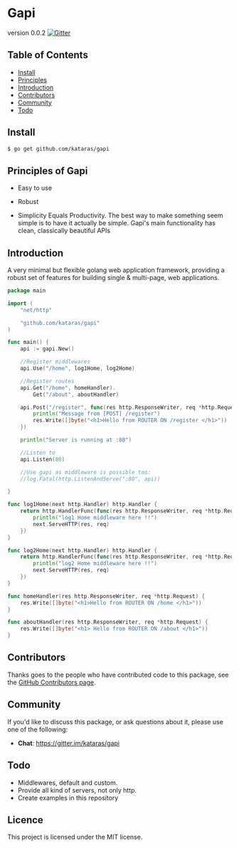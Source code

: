 # Gapi
version 0.0.2
[![Gitter](https://badges.gitter.im/Join%20Chat.svg)](https://gitter.im/kataras/gapi?utm_source=badge&utm_medium=badge&utm_campaign=pr-badge)

## Table of Contents

- [Install](#install)
- [Principles](#principles-of-gapi)
- [Introduction](#introduction)
- [Contributors](#contributors)
- [Community](#community)
- [Todo](#todo)

## Install

```sh
$ go get github.com/kataras/gapi
```
## Principles of Gapi

- Easy to use

- Robust

- Simplicity Equals Productivity. The best way to make something seem simple is to have it actually be simple. Gapi's main functionality has clean, classically beautiful APIs

## Introduction

A very minimal but flexible golang web application framework, providing a robust set of features for building single & multi-page, web applications.

```go
package main

import (
	"net/http"

	"github.com/kataras/gapi"
)

func main() {
	api := gapi.New()

	//Register middlewares
	api.Use("/home", log1Home, log2Home)

	//Register routes
	api.Get("/home", homeHandler).
		Get("/about", aboutHandler)

	api.Post("/register", func(res http.ResponseWriter, req *http.Request) {
		println("Message from [POST] /register")
		res.Write([]byte("<h1>Hello from ROUTER ON /register </h1>"))
	})

	println("Server is running at :80")

	//Listen to
	api.Listen(80)

	//Use gapi as middleware is possible too:
	//log.Fatal(http.ListenAndServe(":80", api))

}

func log1Home(next http.Handler) http.Handler {
	return http.HandlerFunc(func(res http.ResponseWriter, req *http.Request) {
		println("log1 Home middleware here !!")
		next.ServeHTTP(res, req)
	})
}

func log2Home(next http.Handler) http.Handler {
	return http.HandlerFunc(func(res http.ResponseWriter, req *http.Request) {
		println("log2 Home middleware here !!")
		next.ServeHTTP(res, req)
	})
}

func homeHandler(res http.ResponseWriter, req *http.Request) {
	res.Write([]byte("<h1>Hello from ROUTER ON /home </h1>"))
}

func aboutHandler(res http.ResponseWriter, req *http.Request) {
	res.Write([]byte("<h1> Hello from ROUTER ON /about </h1>"))
}

```

## Contributors

Thanks goes to the people who have contributed code to this package, see the
[GitHub Contributors page][].

[GitHub Contributors page]: https://github.com/kataras/gapi/graphs/contributors



## Community

If you'd like to discuss this package, or ask questions about it, please use one
of the following:

* **Chat**: https://gitter.im/kataras/gapi


## Todo
*  Middlewares, default and custom.
*  Provide all kind of servers, not only http.
*  Create examples in this repository

## Licence

This project is licensed under the MIT license.

